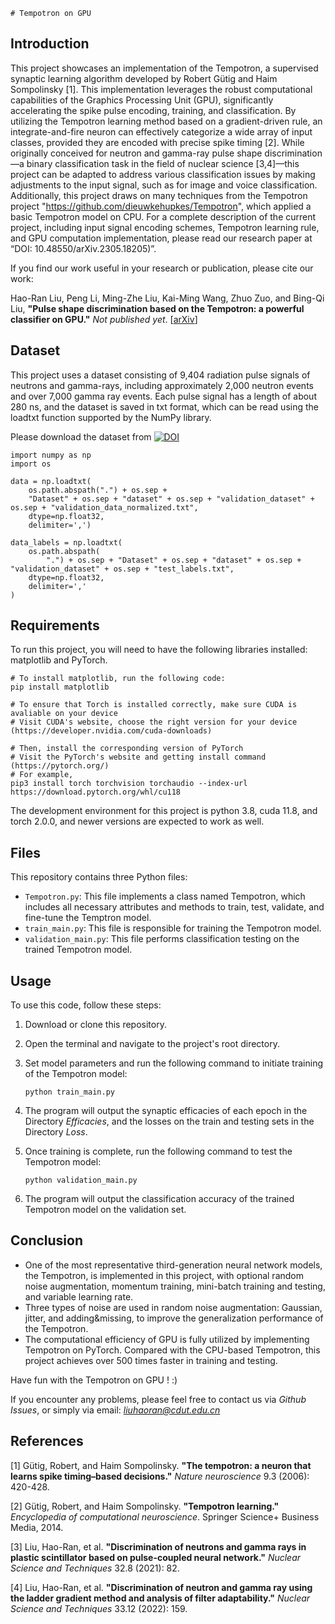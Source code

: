     # Tempotron on GPU

## Introduction

This project showcases an implementation of the Tempotron, a supervised synaptic learning algorithm developed by Robert Gütig and Haim Sompolinsky [1]. This implementation leverages the robust computational capabilities of the Graphics Processing Unit (GPU), significantly accelerating the spike pulse encoding, training, and classification. By utilizing the Tempotron learning method based on a gradient-driven rule, an integrate-and-fire neuron can effectively categorize a wide array of input classes, provided they are encoded with precise spike timing [2]. While originally conceived for neutron and gamma-ray pulse shape discrimination—a binary classification task in the field of nuclear science [3,4]—this project can be adapted to address various classification issues by making adjustments to the input signal, such as for image and voice classification. Additionally, this project draws on many techniques from the Tempotron project "https://github.com/dieuwkehupkes/Tempotron", which applied a basic Tempotron model on CPU. For a complete description of the current project, including input signal encoding schemes, Tempotron learning rule, and GPU computation implementation, please read our research paper at “DOI: 10.48550/arXiv.2305.18205)”.

If you find our work useful in your research or publication, please cite our work:

Hao-Ran Liu, Peng Li, Ming-Zhe Liu, Kai-Ming Wang, Zhuo Zuo, and Bing-Qi Liu, **"Pulse shape discrimination based on the Tempotron: a powerful classifier on GPU."** *Not published yet*. </i> [[arXiv](https://doi.org/10.48550/arXiv.2305.18205)]

## Dataset

This project uses a dataset consisting of 9,404 radiation pulse signals of neutrons and gamma-rays, including approximately 2,000 neutron events and over 7,000 gamma ray events. Each pulse signal has a length of about 280 ns, and the dataset is saved in txt format, which can be read using the loadtxt function supported by the NumPy library.

Please download the dataset from [![DOI](https://zenodo.org/badge/DOI/10.5281/zenodo.7974151.svg)](https://doi.org/10.5281/zenodo.7974151)
```
import numpy as np
import os

data = np.loadtxt(
    os.path.abspath(".") + os.sep +
    "Dataset" + os.sep + "dataset" + os.sep + "validation_dataset" + os.sep + "validation_data_normalized.txt",
    dtype=np.float32,
    delimiter=',')

data_labels = np.loadtxt(
    os.path.abspath(
        ".") + os.sep + "Dataset" + os.sep + "dataset" + os.sep + "validation_dataset" + os.sep + "test_labels.txt",
    dtype=np.float32,
    delimiter=','
)
```

## Requirements

To run this project, you will need to have the following libraries installed: matplotlib and PyTorch.


```
# To install matplotlib, run the following code:
pip install matplotlib

# To ensure that Torch is installed correctly, make sure CUDA is avaliable on your device
# Visit CUDA's website, choose the right version for your device (https://developer.nvidia.com/cuda-downloads)

# Then, install the corresponding version of PyTorch
# Visit the PyTorch's website and getting install command (https://pytorch.org/)
# For example, 
pip3 install torch torchvision torchaudio --index-url https://download.pytorch.org/whl/cu118
```
The development environment for this project is python 3.8, cuda 11.8, and torch 2.0.0, and newer versions are expected to work as well.

## Files

This repository contains three Python files:

- `Tempotron.py`: This file implements a class named Tempotron, which includes all necessary attributes and methods to train, test, validate, and fine-tune the Temptron model.
- `train_main.py`: This file is responsible for training the Tempotron model.
- `validation_main.py`: This file performs classification testing on the trained Tempotron model.

## Usage

To use this code, follow these steps:

1. Download or clone this repository.

2. Open the terminal and navigate to the project's root directory.

3. Set model parameters and run the following command to initiate training of the Tempotron model:

   ```
   python train_main.py
   ```

4. The program will output the synaptic efficacies of each epoch in the Directory *Efficacies*, and the losses on the train and testing sets in the Directory *Loss*. 

5. Once training is complete, run the following command to test the Tempotron model:

   ```
   python validation_main.py
   ```

6. The program will output the classification accuracy of the trained Tempotron model on the validation set.

## Conclusion

* One of the most representative third-generation neural network models, the Tempotron, is implemented in this project, with optional random noise augmentation, momentum training, mini-batch training and testing, and variable learning rate.
* Three types of noise are used in random noise augmentation: Gaussian, jitter, and adding&missing, to improve the generalization performance of the Tempotron.
* The computational efficiency of GPU is fully utilized by implementing Tempotron on PyTorch. Compared with the CPU-based Tempotron, this project achieves over 500 times faster in training and testing.

Have fun with the Tempotron on GPU ! :)

If you encounter any problems, please feel free to contact us via *Github Issues*, or simply via email: *liuhaoran@cdut.edu.cn*

## References

[1] Gütig, Robert, and Haim Sompolinsky. **"The tempotron: a neuron that learns spike timing–based decisions."** *Nature neuroscience* 9.3 (2006): 420-428.

[2] Gütig, Robert, and Haim Sompolinsky. **"Tempotron learning."** *Encyclopedia of computational neuroscience*. Springer Science+ Business Media, 2014.

[3] Liu, Hao-Ran, et al. **"Discrimination of neutrons and gamma rays in plastic scintillator based on pulse-coupled neural network."** *Nuclear Science and Techniques* 32.8 (2021): 82.

[4] Liu, Hao-Ran, et al. **"Discrimination of neutron and gamma ray using the ladder gradient method and analysis of filter adaptability."** *Nuclear Science and Techniques* 33.12 (2022): 159.
    
